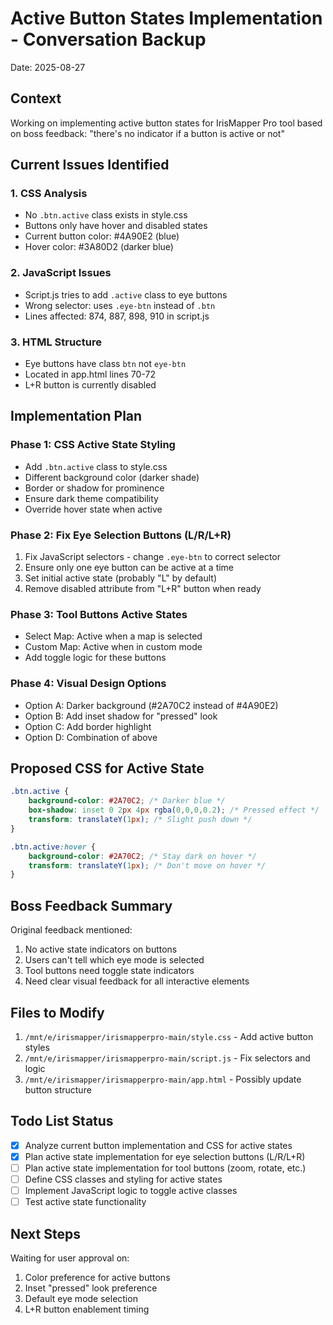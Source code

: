 # Active Button States Implementation - Conversation Backup
Date: 2025-08-27

## Context
Working on implementing active button states for IrisMapper Pro tool based on boss feedback: "there's no indicator if a button is active or not"

## Current Issues Identified

### 1. CSS Analysis
- No `.btn.active` class exists in style.css
- Buttons only have hover and disabled states
- Current button color: #4A90E2 (blue)
- Hover color: #3A80D2 (darker blue)

### 2. JavaScript Issues
- Script.js tries to add `.active` class to eye buttons
- Wrong selector: uses `.eye-btn` instead of `.btn`
- Lines affected: 874, 887, 898, 910 in script.js

### 3. HTML Structure
- Eye buttons have class `btn` not `eye-btn`
- Located in app.html lines 70-72
- L+R button is currently disabled

## Implementation Plan

### Phase 1: CSS Active State Styling
- Add `.btn.active` class to style.css
- Different background color (darker shade)
- Border or shadow for prominence
- Ensure dark theme compatibility
- Override hover state when active

### Phase 2: Fix Eye Selection Buttons (L/R/L+R)
1. Fix JavaScript selectors - change `.eye-btn` to correct selector
2. Ensure only one eye button can be active at a time
3. Set initial active state (probably "L" by default)
4. Remove disabled attribute from "L+R" button when ready

### Phase 3: Tool Buttons Active States
- Select Map: Active when a map is selected
- Custom Map: Active when in custom mode
- Add toggle logic for these buttons

### Phase 4: Visual Design Options
- Option A: Darker background (#2A70C2 instead of #4A90E2)
- Option B: Add inset shadow for "pressed" look
- Option C: Add border highlight
- Option D: Combination of above

## Proposed CSS for Active State
```css
.btn.active {
    background-color: #2A70C2; /* Darker blue */
    box-shadow: inset 0 2px 4px rgba(0,0,0,0.2); /* Pressed effect */
    transform: translateY(1px); /* Slight push down */
}

.btn.active:hover {
    background-color: #2A70C2; /* Stay dark on hover */
    transform: translateY(1px); /* Don't move on hover */
}
```

## Boss Feedback Summary
Original feedback mentioned:
1. No active state indicators on buttons
2. Users can't tell which eye mode is selected
3. Tool buttons need toggle state indicators
4. Need clear visual feedback for all interactive elements

## Files to Modify
1. `/mnt/e/irismapper/irismapperpro-main/style.css` - Add active button styles
2. `/mnt/e/irismapper/irismapperpro-main/script.js` - Fix selectors and logic
3. `/mnt/e/irismapper/irismapperpro-main/app.html` - Possibly update button structure

## Todo List Status
- [x] Analyze current button implementation and CSS for active states
- [x] Plan active state implementation for eye selection buttons (L/R/L+R)
- [ ] Plan active state implementation for tool buttons (zoom, rotate, etc.)
- [ ] Define CSS classes and styling for active states
- [ ] Implement JavaScript logic to toggle active classes
- [ ] Test active state functionality

## Next Steps
Waiting for user approval on:
1. Color preference for active buttons
2. Inset "pressed" look preference
3. Default eye mode selection
4. L+R button enablement timing